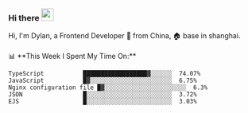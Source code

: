 ### Hi there <img src="https://media.giphy.com/media/hvRJCLFzcasrR4ia7z/giphy.gif" width="25px">

<!-- ![visitors](https://visitor-badge.glitch.me/badge?page_id=dislfyer.dislfyer) --!>

Hi, I'm Dylan, a Frontend Developer 🚀 from China, 🏠 base in shanghai.
<br/>
<br/>

📊 **This Week I Spent My Time On:**


<!--START_SECTION:waka-->

```text
TypeScript           ██████████████████▓░░░░░░  74.07%
JavaScript           █▓░░░░░░░░░░░░░░░░░░░░░░░  6.75%
Nginx configuration file █▓░░░░░░░░░░░░░░░░░░░░░░░  6.3%
JSON                 █░░░░░░░░░░░░░░░░░░░░░░░░  3.72%
EJS                  █░░░░░░░░░░░░░░░░░░░░░░░░  3.03%
```

<!--END_SECTION:waka-->

<!--
**About Me:**
 -->
